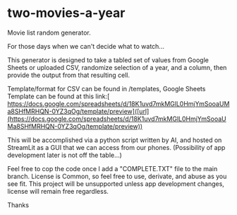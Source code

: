 # two-movies-a-year
Movie list random generator.

For those days when we can't decide what to watch...

This generator is designed to take a tabled set of values from Google Sheets or uploaded CSV, randomize selection of a year, and a column, then provide the output from that resulting cell.

Template/format for CSV can be found in /templates, Google Sheets Template can be found at this link:[
https://docs.google.com/spreadsheets/d/18K1uvd7mkMGlL0HmjYmSooaUMa8SHfMRHQN-0YZ3qOg/template/preview]([url](https://docs.google.com/spreadsheets/d/18K1uvd7mkMGlL0HmjYmSooaUMa8SHfMRHQN-0YZ3qOg/template/preview))

This will be accomplished via a python script written by AI, and hosted on StreamLit as a GUI that we can access from our phones. (Possibility of app development later is not off the table...)

Feel free to cop the code once I add a "COMPLETE.TXT" file to the main branch. License is Common, so feel free to use, derivate, and abuse as you see fit. This project will be unsupported unless app development changes, license will remain free regardless.

Thanks
